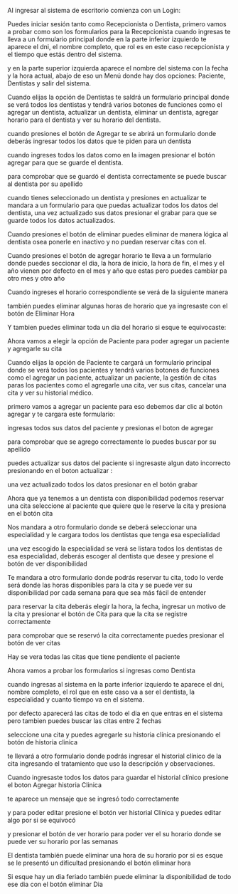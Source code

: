 Al ingresar al sistema de escritorio comienza con un Login: 

Puedes iniciar sesión tanto como Recepcionista o Dentista, primero vamos a probar como son los formularios para la Recepcionista cuando ingresas te lleva a un formulario principal donde en la parte inferior izquierdo te aparece el dni, el nombre completo, que rol es en este caso recepcionista y el tiempo que estás dentro del sistema.


y en la parte superior izquierda aparece el nombre del sistema con la fecha y la hora actual, abajo de eso un Menú donde hay dos opciones: Paciente, Dentistas y salir del sistema.




Cuando elijas la opción de Dentistas te saldrá un formulario principal donde se verá todos los dentistas y tendrá varios botones de funciones como el agregar un dentista, actualizar un dentista, eliminar un dentista, agregar horario para el dentista y ver su horario del dentista.



cuando presiones el botón de Agregar te se abrirá un formulario donde deberás ingresar todos los datos que te piden para un dentista


cuando ingreses todos los datos como en la imagen presionar el botón agregar para que se guarde el dentista.


para comprobar que se guardó el dentista correctamente se puede buscar al dentista por su apellido 




cuando tienes seleccionado un dentista y presiones en actualizar te mandara a un formulario para que puedas actualizar todos los datos del dentista, una vez actualizado sus datos presionar el grabar para que se guarde todos los datos actualizados.


Cuando presiones el botón de eliminar puedes eliminar de manera lógica al dentista osea ponerle en inactivo y no puedan reservar citas con el.



Cuando presiones el botón de agregar horario te lleva a un formulario donde puedes seccionar el dia, la hora de inicio, la hora de fin, el mes y el año vienen por defecto en el mes y año que estas pero puedes cambiar pa otro mes y otro año














Cuando ingreses el horario correspondiente se verá de la siguiente manera 


también puedes eliminar algunas horas de horario que ya ingresaste con el botón de Eliminar Hora





Y tambien puedes eliminar toda un dia del horario si esque te equivocaste:




Ahora vamos a elegir la opción de Paciente para poder  agregar un paciente y agregarle su cita


Cuando elijas la opción de Paciente te cargará un formulario principal donde se verá todos los pacientes y tendrá varios botones de funciones como el agregar un paciente, actualizar un paciente, la gestión de citas paras los pacientes como el agregarle una cita, ver sus citas, cancelar una cita y ver su historial médico.



primero vamos a agregar un paciente para eso debemos dar clic al botón agregar y te cargara este formulario:


ingresas todos sus datos del paciente y presionas el boton de agregar 

para comprobar que se agrego correctamente lo puedes buscar por su apellido 


puedes actualizar sus datos del paciente si ingresaste algun dato incorrecto presionando en el boton actualizar :


una vez actualizado todos los datos presionar en el botón grabar
  






Ahora que ya tenemos a un dentista con disponibilidad podemos reservar una cita seleccione al paciente que quiere que le reserve la cita y presiona en el botón cita



Nos mandara a otro formulario donde se deberá seleccionar una especialidad y le cargara todos los dentistas que tenga esa especialidad 




una vez escogido la especialidad se verá se listara todos los dentistas de esa especialidad, deberás escoger al dentista que desee y presione el botón de ver disponibilidad 





Te mandara a otro formulario donde podrás reservar tu cita, todo lo verde será donde las horas disponibles para la cita y se puede ver su disponibilidad por cada semana para que sea más fácil de entender 


para reservar la cita deberás elegir la hora, la fecha, ingresar un motivo de la cita y presionar el botón de Cita para que la cita se registre correctamente 





para comprobar que se reservó la cita correctamente puedes presionar el botón de ver citas


Hay se vera todas las citas que tiene pendiente el paciente 







Ahora vamos a probar los formularios si ingresas como Dentista


cuando ingresas al sistema en la parte inferior izquierdo te aparece el dni, nombre completo, el rol que en este caso va a ser el dentista, la especialidad y cuanto tiempo va en el sistema.


por defecto aparecerá las citas de todo el dia en que entras en el sistema pero tambien puedes buscar las citas entre 2 fechas 





seleccione una cita y puedes agregarle su historia clínica presionando el botón de historia clinica




te llevará a otro formulario donde podrás ingresar el historial clínico de la cita ingresando el tratamiento que uso la descripción y observaciones.



Cuando ingresaste todos los datos para guardar el historial clínico presione el boton Agregar historia Clinica 


te aparece un mensaje que se ingresó todo correctamente 


y para poder editar presione el botón ver historial Clínica y puedes editar algo por si se equivocó 


















y presionar el botón de ver horario para poder ver el su horario donde se puede ver su horario por las semanas



El dentista también puede eliminar una hora de su horario por si es esque se le presentó un dificultad presionando el botón eliminar hora 







Si esque hay un dia feriado también puede eliminar la disponibilidad de todo ese dia con el botón eliminar Dia






